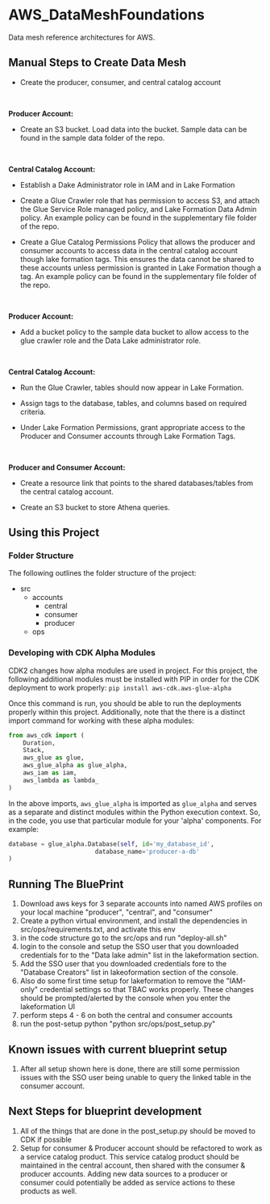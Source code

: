 # AWS_DataMeshFoundations
Data mesh reference architectures for AWS.


## Manual Steps to Create Data Mesh

* Create the producer, consumer, and central catalog account 

&nbsp;

__Producer Account:__  

* Create an S3 bucket. Load data into the bucket. Sample data can be found in the sample data folder of the repo. 

&nbsp;
&nbsp;
&nbsp;
 
__Central Catalog Account:__  

* Establish a Dake Administrator role in IAM and in Lake Formation 

* Create a Glue Crawler role that has permission to access S3, and attach the Glue Service Role managed policy, and Lake Formation Data Admin policy. An example policy can be found in the supplementary file folder of the repo. 

* Create a Glue Catalog Permissions Policy that allows the producer and consumer accounts to access data in the central catalog account though lake formation tags. This ensures the data cannot be shared to these accounts unless permission is granted in Lake Formation though a tag. An example policy can be found in the supplementary file folder of the repo. 

&nbsp; 
&nbsp;
&nbsp;

__Producer Account:__

* Add a bucket policy to the sample data bucket to allow access to the glue crawler role and the Data Lake administrator role. 

&nbsp;
&nbsp;
&nbsp;

__Central Catalog Account:__

* Run the Glue Crawler, tables should now appear in Lake Formation.  

* Assign tags to the database, tables, and columns based on required criteria. 

* Under Lake Formation Permissions, grant appropriate access to the Producer and Consumer accounts through Lake Formation Tags.  

&nbsp;
&nbsp;
&nbsp;
 

__Producer and Consumer Account:__

* Create a resource link that points to the shared databases/tables from the central catalog account. 

* Create an S3 bucket to store Athena queries. 



## Using this Project

### Folder Structure
The following outlines the folder structure of the project:
- src
    - accounts
        - central
        - consumer
        - producer
    - ops

### Developing with CDK Alpha Modules
CDK2 changes how alpha modules are used in project. For this project, the following additional modules must be installed with PIP in order for the CDK deployment to work properly:
`pip install aws-cdk.aws-glue-alpha`

Once this command is run, you should be able to run the deployments properly within this project. Additionally, note that the there is a distinct import command for working with these alpha modules:
```python
from aws_cdk import (
    Duration,
    Stack,
    aws_glue as glue,
    aws_glue_alpha as glue_alpha,
    aws_iam as iam,
    aws_lambda as lambda_
)
```
In the above imports, `aws_glue_alpha` is imported as `glue_alpha` and serves as a separate and distinct modules within the Python execution context. So, in the code, you use that particular module for your 'alpha' components. For example:
```python
database = glue_alpha.Database(self, id='my_database_id',
                        database_name='producer-a-db'
)
```

## Running The BluePrint
1. Download aws keys for 3 separate accounts into named AWS profiles on your local machine "producer", "central", and "consumer"
2. Create a python virtual environment, and install the dependencies in src/ops/requirements.txt, and activate this env
3. in the code structure go to the src/ops and run "deploy-all.sh"
4. login to the console and setup the SSO user that you downloaded credentials for to the "Data lake admin" list in the lakeformation section.
5. Add the SSO user that you downloaded credentials fore to the "Database Creators" list in lakeoformation section of the console. 
6. Also do some first time setup for lakeformation to remove the "IAM-only" credential settings so that TBAC works properly. These changes should be prompted/alerted by the console when you enter the lakeformation UI
7. perform steps 4 - 6 on both the central and consumer accounts
8. run the post-setup python "python src/ops/post_setup.py"

## Known issues with current blueprint setup
1. After all setup shown here is done, there are still some permission issues with the SSO user being unable to query the linked table in the consumer account. 

## Next Steps for blueprint development
1. All of the things that are done in the post_setup.py should be moved to CDK if possible
2. Setup for consumer & Producer account should be refactored to work as a service catalog product. This service catalog product should be maintained in the central account, then shared with the consumer & producer accounts. Adding new data sources to a producer or consumer could potentially be added as service actions to these products as well.
